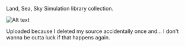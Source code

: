Land, Sea, Sky Simulation library collection.

![Alt text]( /images/sea.gif?raw=true "Sea example" )

Uploaded because I deleted my source accidentally once and... I don't wanna be outta luck if that happens again.
